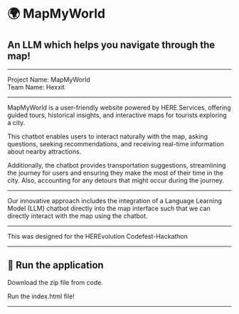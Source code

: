 #  <h1 class="logo">🌍 MapMy<span>World</span></h1>
<h2>An LLM which helps you navigate through the map!</h2>

<hr>
Project Name: MapMyWorld
<br>
Team Name: Hexxit
<hr>

MapMyWorld is a user-friendly website powered by HERE Services, offering guided tours, historical insights, and interactive maps for tourists exploring a city.   

This chatbot enables users to interact naturally with the map, asking questions, seeking recommendations, and receiving real-time information about nearby attractions.  

Additionally, the chatbot provides transportation suggestions, streamlining the journey for users and ensuring they make the most of their time in the city. Also, accounting for any detours that might occur during the journey.

<hr>

Our innovative approach includes the integration of a Language Learning Model (LLM) chatbot directly into the map interface such that we can directly interact with the map using the chatbot. 

<hr>

This was designed for the HEREvolution Codefest-Hackathon

<hr>

## 🥳 Run the application

Download the zip file from code.

Run the index.html file!

<hr>
